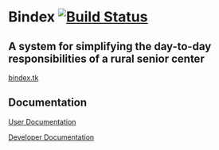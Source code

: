 # Bindex [![Build Status](https://travis-ci.com/ESOF-423/BindexTK.svg?branch=master)](https://travis-ci.com/ESOF-423/BindexTK)

## A system for simplifying the day-to-day responsibilities of a rural senior center

[bindex.tk](http://bindex.tk)

<!-- [uglier but more reliable link to project](http://Bindex-env.mnh3v2fiz9.us-west-2.elasticbeanstalk.com) -->


## Documentation

[User Documentation](https://github.com/ESOF-423/BindexTK/blob/master/Documentation/UserDocumentation.md)

[Developer Documentation](https://github.com/ESOF-423/BindexTK/blob/master/Documentation/DeveloperDocumentation.md)
